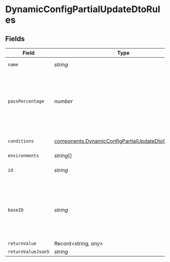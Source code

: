 # DynamicConfigPartialUpdateDtoRules


## Fields

| Field                                                                                                                      | Type                                                                                                                       | Required                                                                                                                   | Description                                                                                                                |
| -------------------------------------------------------------------------------------------------------------------------- | -------------------------------------------------------------------------------------------------------------------------- | -------------------------------------------------------------------------------------------------------------------------- | -------------------------------------------------------------------------------------------------------------------------- |
| `name`                                                                                                                     | *string*                                                                                                                   | :heavy_check_mark:                                                                                                         | The name of this rule.                                                                                                     |
| `passPercentage`                                                                                                           | *number*                                                                                                                   | :heavy_check_mark:                                                                                                         | Of the users that meet the conditions of this rule, what percent should return true.                                       |
| `conditions`                                                                                                               | [components.DynamicConfigPartialUpdateDtoConditions](../../models/components/dynamicconfigpartialupdatedtoconditions.md)[] | :heavy_check_mark:                                                                                                         | An array of Condition objects.                                                                                             |
| `environments`                                                                                                             | *string*[]                                                                                                                 | :heavy_minus_sign:                                                                                                         | N/A                                                                                                                        |
| `id`                                                                                                                       | *string*                                                                                                                   | :heavy_minus_sign:                                                                                                         | The Statsig ID of this rule.                                                                                               |
| `baseID`                                                                                                                   | *string*                                                                                                                   | :heavy_minus_sign:                                                                                                         | The base ID of this rule, i.e. without any added metadata. Will remain the exact same throughout                           |
| `returnValue`                                                                                                              | Record<string, *any*>                                                                                                      | :heavy_minus_sign:                                                                                                         | N/A                                                                                                                        |
| `returnValueJson5`                                                                                                         | *string*                                                                                                                   | :heavy_minus_sign:                                                                                                         | N/A                                                                                                                        |